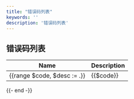 ```yaml
---
title: "错误码列表"
keywords: ''
description: '错误码列表'
---
```


## 错误码列表

| Name |  Description | 
| ---- |  ----------- | 
{{range $code, $desc := .}}|{{$code}}|{{$desc}}| 
{{- end -}}